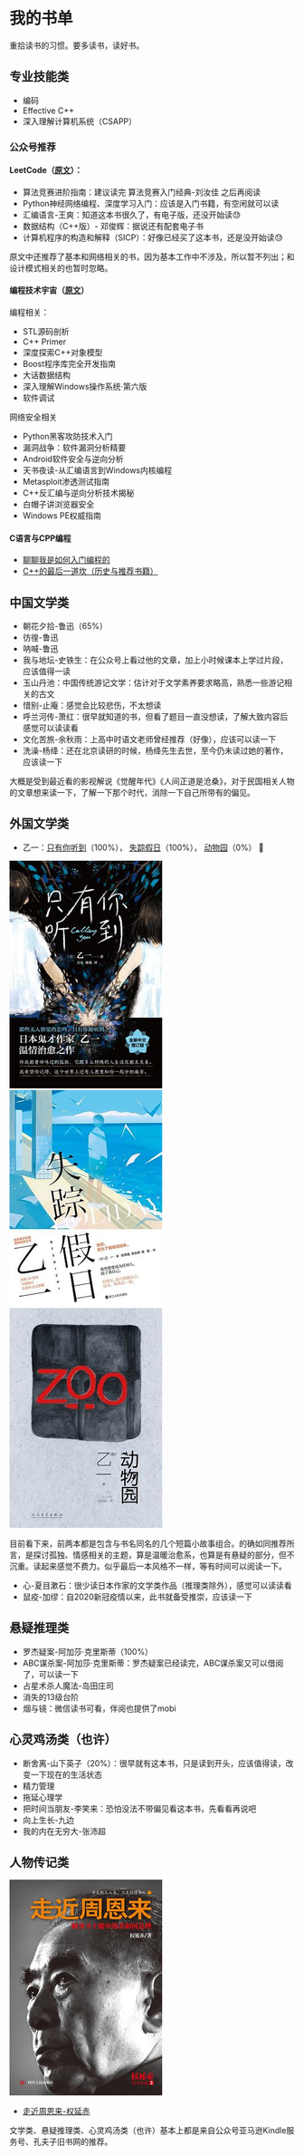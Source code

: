 # 我的书单

重拾读书的习惯。要多读书，读好书。

## 专业技能类

- 编码
- Effective C++
- 深入理解计算机系统（CSAPP）

### 公众号推荐
#### LeetCode（[原文](https://mp.weixin.qq.com/s/yE6MC1H1H9l5V8wI-gnkJA)）：
- 算法竞赛进阶指南：建议读完 算法竞赛入门经典-刘汝佳 之后再阅读
- Python神经网络编程、深度学习入门：应该是入门书籍，有空闲就可以读
- 汇编语言-王爽：知道这本书很久了，有电子版，还没开始读😓
- 数据结构（C++版）- 邓俊辉：据说还有配套电子书
- 计算机程序的构造和解释（SICP）：好像已经买了这本书，还是没开始读😓

原文中还推荐了基本和网络相关的书，因为基本工作中不涉及，所以暂不列出；和设计模式相关的也暂时忽略。

#### 编程技术宇宙（[原文](https://mp.weixin.qq.com/s/5yQ1Or1LDyn0stnowAK0iw)）
编程相关：
- STL源码剖析
- C++ Primer
- 深度探索C++对象模型
- Boost程序库完全开发指南
- 大话数据结构
- 深入理解Windows操作系统·第六版
- 软件调试

网络安全相关
- Python黑客攻防技术入门
- 漏洞战争：软件漏洞分析精要
- Android软件安全与逆向分析
- 天书夜读-从汇编语言到Windows内核编程
- Metasploit渗透测试指南
- C++反汇编与逆向分析技术揭秘
- 白帽子讲浏览器安全
- Windows PE权威指南

#### C语言与CPP编程
- [聊聊我是如何入门编程的](https://mp.weixin.qq.com/s/3vMi2-r8I6Cy3TOs3kDRVA)
- [C++的最后一道坎（历史与推荐书籍）](https://mp.weixin.qq.com/s/lEvFZiD-_RBYOTWNmb2SMA)

## 中国文学类
- 朝花夕拾-鲁迅（65%）
- 彷徨-鲁迅
- 呐喊-鲁迅
- 我与地坛-史铁生：在公众号上看过他的文章，加上小时候课本上学过片段，应该值得一读
- 玉山丹池：中国传统游记文学：估计对于文学素养要求略高，熟悉一些游记相关的古文
- 惜别-止庵：感觉会比较悲伤，不太想读
- 呼兰河传-萧红：很早就知道的书，但看了题目一直没想读，了解大致内容后感觉可以读读看
- 文化苦旅-余秋雨：上高中时语文老师曾经推荐（好像），应该可以读一下
- 洗澡-杨绛：还在北京读研的时候，杨绛先生去世，至今仍未读过她的著作，应该读一下

大概是受到最近看的影视解说《觉醒年代》《人间正道是沧桑》，对于民国相关人物的文章想来读一下，了解一下那个时代，消除一下自己所带有的偏见。

## 外国文学类
- 乙一：[只有你听到](https://book.douban.com/subject/35216488/)（100%），
[失踪假日](https://book.douban.com/subject/35094679/)（100%），
[动物园](https://book.douban.com/subject/26723423/)（0%）
:book:

![只有你听到](../resources/book-list/s33800389.jpg)&nbsp;
![失踪假日](../resources/book-list/s33681210.jpg)&nbsp;
![动物园](../resources/book-list/s33666435.jpg)

目前看下来，前两本都是包含与书名同名的几个短篇小故事组合。的确如同推荐所言，是探讨孤独、情感相关的主题，算是温暖治愈系，也算是有悬疑的部分，但不沉重。读起来感觉不费力。似乎最后一本风格不一样，等有时间可以阅读一下。
- 心-夏目漱石：很少读日本作家的文学类作品（推理类除外），感觉可以读读看
- 鼠疫-加缪：自2020新冠疫情以来，此书就备受推崇，应该读一下

## 悬疑推理类
- 罗杰疑案-阿加莎·克里斯蒂（100%）
- ABC谋杀案-阿加莎·克里斯蒂：罗杰疑案已经读完，ABC谋杀案又可以借阅了，可以读一下
- 占星术杀人魔法-岛田庄司
- 消失的13级台阶
- 烟与镜：微信读书可看，伴阅也提供了mobi

## 心灵鸡汤类（也许）
- 断舍离-山下英子（20%）：很早就有这本书，只是读到开头，应该值得读，改变一下现在的生活状态
- 精力管理
- 拖延心理学
- 把时间当朋友-李笑来：恐怕没法不带偏见看这本书，先看看再说吧
- 向上生长-九边
- 我的内在无穷大-张沛超

## 人物传记类
![走近周恩来](../resources/book-list/s28347455.jpg)
- [走近周恩来-权延赤](https://book.douban.com/subject/26670864/)

文学类、悬疑推理类、心灵鸡汤类（也许）基本上都是来自公众号亚马逊Kindle服务号、孔夫子旧书网的推荐。
